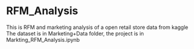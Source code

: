 # RFM_Analysis #
This is RFM and marketing analysis of a open retail store data from kaggle
The dataset is in Marketing+Data folder, the project is in Markting_RFM_Analysis.ipynb 
